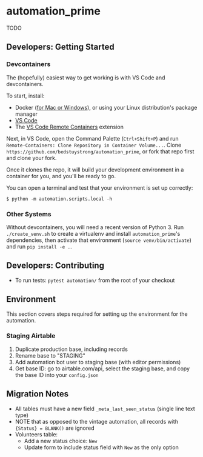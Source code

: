 # automation_prime

TODO

## Developers: Getting Started

### Devcontainers

The (hopefully) easiest way to get working is with VS Code and devcontainers.

To start, install:

* Docker ([for Mac or Windows](https://www.docker.com/products/docker-desktop)), or using your Linux distribution's package manager
* [VS Code](https://code.visualstudio.com/)
* The [VS Code Remote Containers](https://marketplace.visualstudio.com/items?itemName=ms-vscode-remote.remote-containers) extension

Next, in VS Code, open the Command Palette (`Ctrl+Shift+P`) and run `Remote-Containers: Clone Repository in Container Volume...`. Clone `https://github.com/bedstuystrong/automation_prime`, or fork that repo first and clone your fork.

Once it clones the repo, it will build your development environment in a container for you, and you'll be ready to go.

You can open a terminal and test that your environment is set up correctly:

```
$ python -m automation.scripts.local -h
```

### Other Systems

Without devcontainers, you will need a recent version of Python 3. Run `./create_venv.sh` to create a virtualenv and install `automation_prime`'s dependencies, then activate that environment (`source venv/bin/activate`) and run `pip install -e .`.

## Developers: Contributing
- To run tests: `pytest automation/` from the root of your checkout

## Environment

This section covers steps required for setting up the environment for the automation.

### Staging Airtable

1. Duplicate production base, including records
2. Rename base to "STAGING"
3. Add automation bot user to staging base (with editor permissions)
4. Get base ID: go to airtable.com/api, select the staging base, and copy the base ID into your `config.json`

## Migration Notes

- All tables must have a new field `_meta_last_seen_status` (single line text type)
- NOTE that as opposed to the vintage automation, all records with `{Status} = BLANK()` are ignored
- Volunteers table:
    - Add a new status choice: `New`
    - Update form to include status field with `New` as the only option
